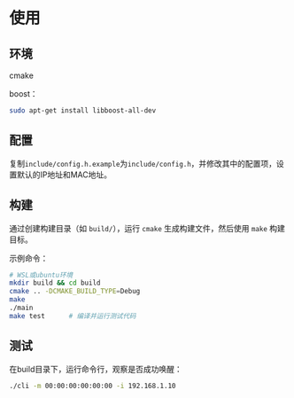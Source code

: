 # 使用

## 环境
cmake

boost：
```bash
sudo apt-get install libboost-all-dev
```

## 配置
复制`include/config.h.example`为`include/config.h`，并修改其中的配置项，设置默认的IP地址和MAC地址。

## 构建

通过创建构建目录（如 `build/`），运行 `cmake` 生成构建文件，然后使用 `make` 构建目标。

示例命令：

```bash
# WSL或ubuntu环境
mkdir build && cd build
cmake .. -DCMAKE_BUILD_TYPE=Debug
make
./main
make test      # 编译并运行测试代码
```

## 测试
在build目录下，运行命令行，观察是否成功唤醒：
```bash
./cli -m 00:00:00:00:00:00 -i 192.168.1.10
```